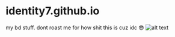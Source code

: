 # identity7.github.io
my bd stuff. dont roast me for how shit this is cuz idc 😎
![alt text](https://i.imgur.com/h7sGYtG.jpg)
